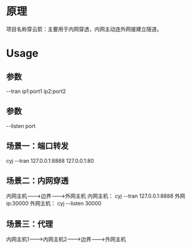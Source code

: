 # 原理
项目名称穿云箭：主要用于内网穿透，内网主动连外网接建立隧道。

# Usage
## 参数
--tran ip1:port1 ip2:port2

## 参数
--listen port


## 场景一：端口转发
cyj --tran 127.0.0.1:8888 127.0.0.1:80

## 场景二：内网穿透
内网主机--->边界--->外网主机
内网主机：
cyj --tran 127.0.0.1:8888 外网ip:30000
外网主机：
cyj --listen 30000

## 场景三：代理
内网主机1--->内网主机2--->边界--->外网主机



